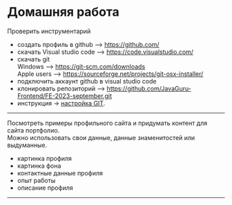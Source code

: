 # Домашняя работа
Проверить инструментарий 
- создать профиль в github    --> https://github.com/
- скачать Visual studio code  --> https://code.visualstudio.com/
- скачать git  
    Windows                   --> https://git-scm.com/downloads  
    Apple users               --> https://sourceforge.net/projects/git-osx-installer/
- подключить аккаунт github в visual studio code 
- клонировать репозиторий     --> https://github.com/JavaGuru-Frontend/FE-2023-september.git
- инструкция -> [настройка GIT](https://github.com/JavaGuru-Frontend/FE-2023-september/blob/main/Homeworks/---%20homework%20---/01/git/git.md).
---

Посмотреть примеры профильного сайта и придумать контент для сайта портфолио.  
Можно использовать свои данные, данные знаменитостей или выдуманные.
- картинка профиля
- картинка фона
- контактные данные профиля
- опыт работы
- описание профиля
---

